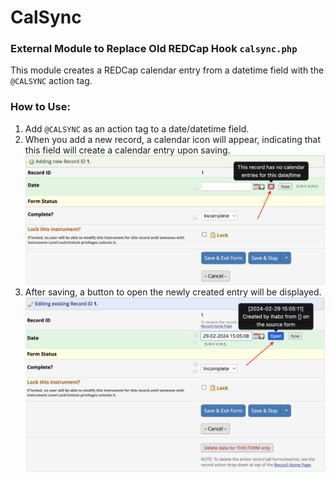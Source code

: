 # CalSync

### External Module to Replace Old REDCap Hook `calsync.php`

This module creates a REDCap calendar entry from a datetime field with the `@CALSYNC` action tag.

### How to Use:

1. Add `@CALSYNC` as an action tag to a date/datetime field.
2. When you add a new record, a calendar icon will appear, indicating that this field will create a calendar entry upon saving.
![empty.png](assets%2Fimages%2Fempty.png)
3. After saving, a button to open the newly created entry will be displayed.
![open.png](assets%2Fimages%2Fopen.png)
